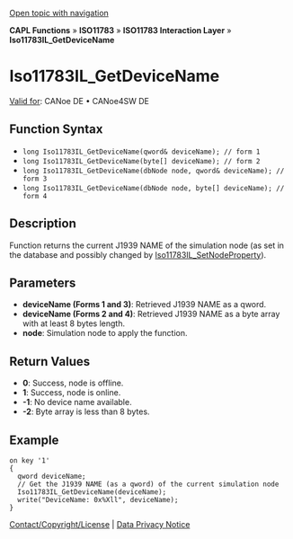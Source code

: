 [Open topic with navigation](../../../../../../CANoeDEFamily.htm#Topics/CAPLFunctions/ISO11783/ISOInteractionLayer/Functions/CAPLfunctionIso11783ILGetDeviceName.md)

**CAPL Functions** » **ISO11783** » **ISO11783 Interaction Layer** » **Iso11783IL_GetDeviceName**

# Iso11783IL_GetDeviceName

[Valid for](../../../../Shared/FeatureAvailability.md): CANoe DE • CANoe4SW DE

## Function Syntax

- `long Iso11783IL_GetDeviceName(qword& deviceName); // form 1`
- `long Iso11783IL_GetDeviceName(byte[] deviceName); // form 2`
- `long Iso11783IL_GetDeviceName(dbNode node, qword& deviceName); // form 3`
- `long Iso11783IL_GetDeviceName(dbNode node, byte[] deviceName); // form 4`

## Description

Function returns the current J1939 NAME of the simulation node (as set in the database and possibly changed by [Iso11783IL_SetNodeProperty](CAPLfunctionIso11783ILSetNodeProperty.md)).

## Parameters

- **deviceName (Forms 1 and 3)**: Retrieved J1939 NAME as a qword.
- **deviceName (Forms 2 and 4)**: Retrieved J1939 NAME as a byte array with at least 8 bytes length.
- **node**: Simulation node to apply the function.

## Return Values

- **0**: Success, node is offline.
- **1**: Success, node is online.
- **-1**: No device name available.
- **-2**: Byte array is less than 8 bytes.

## Example

```plaintext
on key '1'
{
  qword deviceName;
  // Get the J1939 NAME (as a qword) of the current simulation node
  Iso11783IL_GetDeviceName(deviceName);
  write("DeviceName: 0x%Xll", deviceName);
}
```

[Contact/Copyright/License](../../../../Shared/ContactCopyrightLicense.md) | [Data Privacy Notice](https://www.vector.com/int/en/company/get-info/privacy-policy/)
